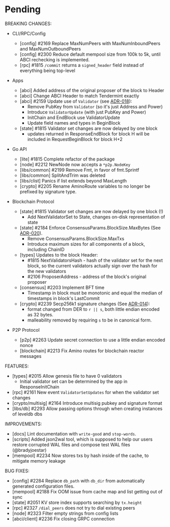 # Pending

BREAKING CHANGES:

* CLI/RPC/Config
  - [config] \#2169 Replace MaxNumPeers with MaxNumInboundPeers and MaxNumOutboundPeers
  - [config] \#2300 Reduce default mempool size from 100k to 5k, until ABCI rechecking is implemented.
  - [rpc] \#1815 `/commit` returns a `signed_header` field instead of everything being top-level

* Apps
  - [abci] Added address of the original proposer of the block to Header
  - [abci] Change ABCI Header to match Tendermint exactly
  - [abci] \#2159 Update use of `Validator` (see
    [ADR-018](https://github.com/tendermint/tendermint/blob/develop/docs/architecture/adr-018-ABCI-Validators.md)):
    - Remove PubKey from `Validator` (so it's just Address and Power)
    - Introduce `ValidatorUpdate` (with just PubKey and Power)
    - InitChain and EndBlock use ValidatorUpdate
    - Update field names and types in BeginBlock
  - [state] \#1815 Validator set changes are now delayed by one block
    - updates returned in ResponseEndBlock for block H will be included in RequestBeginBlock for block H+2

* Go API
  - [lite] \#1815 Complete refactor of the package
  - [node] \#2212 NewNode now accepts a `*p2p.NodeKey`
  - [libs/common] \#2199 Remove Fmt, in favor of fmt.Sprintf
  - [libs/common] SplitAndTrim was deleted
  - [libs/clist] Panics if list extends beyond MaxLength
  - [crypto] \#2205 Rename AminoRoute variables to no longer be prefixed by signature type.

* Blockchain Protocol
  - [state] \#1815 Validator set changes are now delayed by one block (!)
    - Add NextValidatorSet to State, changes on-disk representation of state
  - [state] \#2184 Enforce ConsensusParams.BlockSize.MaxBytes (See
    [ADR-020](https://github.com/tendermint/tendermint/blob/develop/docs/architecture/adr-020-block-size.md)).
    - Remove ConsensusParams.BlockSize.MaxTxs
    - Introduce maximum sizes for all components of a block, including ChainID
  - [types] Updates to the block Header:
    - \#1815 NextValidatorsHash - hash of the validator set for the next block,
      so the current validators actually sign over the hash for the new
      validators
    - \#2106 ProposerAddress - address of the block's original proposer
  - [consensus] \#2203 Implement BFT time
    - Timestamp in block must be monotonic and equal the median of timestamps in block's LastCommit
  - [crypto] \#2239 Secp256k1 signature changes (See
    [ADR-014](https://github.com/tendermint/tendermint/blob/develop/docs/architecture/adr-014-secp-malleability.md)):
    - format changed from DER to `r || s`, both little endian encoded as 32 bytes.
    - malleability removed by requiring `s` to be in canonical form.

* P2P Protocol
  - [p2p] \#2263 Update secret connection to use a little endian encoded nonce
  - [blockchain] \#2213 Fix Amino routes for blockchain reactor messages


FEATURES:
- [types] \#2015 Allow genesis file to have 0 validators
  - Initial validator set can be determined by the app in ResponseInitChain
- [rpc] \#2161 New event `ValidatorSetUpdates` for when the validator set changes
- [crypto/multisig] \#2164 Introduce multisig pubkey and signature format
- [libs/db] \#2293 Allow passing options through when creating instances of leveldb dbs

IMPROVEMENTS:
- [docs] Lint documentation with `write-good` and `stop-words`.
- [scripts] Added json2wal tool, which is supposed to help our users restore
  corrupted WAL files and compose test WAL files (@bradyjoestar)
- [mempool] \#2234 Now stores txs by hash inside of the cache, to mitigate memory leakage

BUG FIXES:
- [config] \#2284 Replace `db_path` with `db_dir` from automatically generated configuration files.
- [mempool] \#2188 Fix OOM issue from cache map and list getting out of sync
- [state] \#2051 KV store index supports searching by `tx.height`
- [rpc] \#2327 `/dial_peers` does not try to dial existing peers
- [node] \#2323 Filter empty strings from config lists
- [abci/client] \#2236 Fix closing GRPC connection
